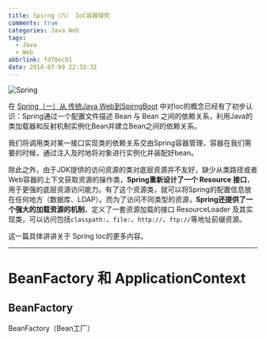 ```yaml
---
title: Spirng（六） IoC容器探究
comments: true
categories: Java Web
tags:
  - Java
  - Web
abbrlink: fd78ec01
date: 2018-07-09 22:33:32
---
```


![Spring](../../../../images/Java/Spring.png)

在 [Spring（一）从 传统Java Web到SpirngBoot](../post/6200df85.html) 中对Ioc的概念已经有了初步认识：Spring通过一个配置文件描述 Bean 与 Bean 之间的依赖关系，利用Java的类加载器和反射机制实例化Bean并建立Bean之间的依赖关系。

我们将调用类对某一接口实现类的依赖关系交由Spring容器管理，容器在我们需要的时候，通过注入及时地将对象进行实例化并装配好bean。

除此之外，由于JDK提供的访问资源的类对底层资源并不友好，缺少从类路径或者Web容器的上下文获取资源的操作类，**Spring重新设计了一个 Resource 接口**，用于更强的底层资源访问能力。有了这个资源类，就可以将Spring的配置信息放在任何地方（数据库、LDAP）。而为了访问不同类型的资源，**Spring还提供了一个强大的加载资源的机制**，定义了一套资源加载的接口 ResourceLoader 及其实现类，可以访问包括`classpath:`、`file:`、`http://`、`ftp://`等地址前缀资源。

这一篇具体讲讲关于 Spring Ioc的更多内容。

<!--more-->

---

# BeanFactory 和 ApplicationContext

## BeanFactory

BeanFactory（Bean工厂）

